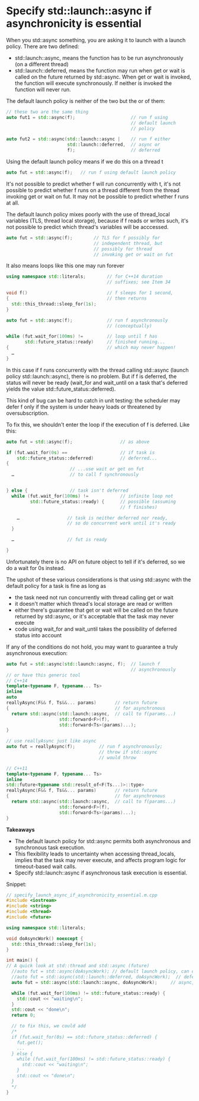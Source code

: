 # Specify std::launch::async if asynchronicity is essential

When you std::async something, you are asking it to launch with a launch policy.
There are two defined:
* std::launch::async, means the function has to be run asynchronously (on a different thread)
* std::launch::deferred, means the function may run when get or wait is called on the future returned by std::async. When get or wait is invoked, the function will execute synchronously. If neither is invoked the function will never run.

The default launch policy is neither of the two but the or of them:
```cpp
// these two are the same thing
auto fut1 = std::async(f);                     // run f using
                                               // default launch
                                               // policy

auto fut2 = std::async(std::launch::async |    // run f either
                       std::launch::deferred,  // async or
                       f);                     // deferred
```

Using the default launch policy means if we do this on a thread t
```cpp
auto fut = std::async(f);   // run f using default launch policy
```
It's not possible to predict whether f will run concurrently with t, it's not possible to predict whether f runs on a thread different from the thread invoking get or wait on fut. It may not be possible to predict whether f runs at all.

The default launch policy mixes poorly with the use of thread\_local variables (TLS, thread local storage), because if f reads or writes such, it's not possible to predict which thread's variables will be acccessed.
```cpp
auto fut = std::async(f);        // TLS for f possibly for
                                 // independent thread, but
                                 // possibly for thread
                                 // invoking get or wait on fut
```
It also means loops like this one may run forever
```cpp
using namespace std::literals;        // for C++14 duration
                                      // suffixes; see Item 34

void f()                              // f sleeps for 1 second,
{                                     // then returns
  std::this_thread::sleep_for(1s);
}

auto fut = std::async(f);             // run f asynchronously
                                      // (conceptually)

while (fut.wait_for(100ms) !=         // loop until f has
       std::future_status::ready)     // finished running...
{                                     // which may never happen!
  …
}
```
In this case if f runs concurrently with the thread calling std::async (launch policy std::launch::async), there is no problem.
But if f is deferred, the status will never be ready (wait\_for and wait\_until on a task that's deferred yields the value std::future\_status::deferred).

This kind of bug can be hard to catch in unit testing: the scheduler may defer f only if the system is under heavy loads or threatened by oversubscription.

To fix this, we shouldn't enter the loop if the execution of f is deferred.
Like this:
```cpp
auto fut = std::async(f);                  // as above

if (fut.wait_for(0s) ==                    // if task is
    std::future_status::deferred)          // deferred...
{
                        // ...use wait or get on fut
  …                     // to call f synchronously


} else {                // task isn't deferred
  while (fut.wait_for(100ms) !=            // infinite loop not
         std::future_status::ready) {      // possible (assuming
                                           // f finishes)

    …                  // task is neither deferred nor ready,
                       // so do concurrent work until it's ready
  }

  …                    // fut is ready

}
```
Unfortunately there is no API on future object to tell if it's deferred, so we do a wait for 0s instead.

The upshot of these various considerations is that using std::async with the default policy for a task is fine as long as
* the task need not run concurrently with thread calling get or wait
* it doesn't matter which thread's local storage are read or written
* either there's guarantee that get or wait will be called on the future returned by std::async, or it's acceptable that the task may never execute
* code using wait\_for and wait\_until takes the possibility of deferred status into account

If any of the conditions do not hold, you may want to guarantee a truly asynchronous execution:
```cpp
auto fut = std::async(std::launch::async, f);  // launch f
                                               // asynchronously
// or have this generic tool
// C++14
template<typename F, typename... Ts>
inline
auto
reallyAsync(F&& f, Ts&&... params)       // return future
{                                        // for asynchronous
  return std::async(std::launch::async,  // call to f(params...)
                    std::forward<F>(f),
                    std::forward<Ts>(params)...);
}

// use reallyAsync just like async
auto fut = reallyAsync(f);         // run f asynchronously;
                                   // throw if std::async
                                   // would throw

// C++11
template<typename F, typename... Ts>
inline
std::future<typename std::result_of<F(Ts...)>::type>
reallyAsync(F&& f, Ts&&... params)       // return future
{                                        // for asynchronous
  return std::async(std::launch::async,  // call to f(params...)
                    std::forward<F>(f),
                    std::forward<Ts>(params)...);
}
```

**Takeaways**
* The default launch policy for std::async permits both asynchronous and synchronous task execution.
* This flexibility leads to uncertainty when accessing thread\_locals, implies that the task may never execute, and affects program logic for timeout-based wait calls.
* Specify std::launch::async if asynchronous task execution is essential.


Snippet:
```cpp
// specify_launch_async_if_asynchronicity_essential.m.cpp
#include <iostream>
#include <string>
#include <thread>
#include <future>

using namespace std::literals;

void doAsyncWork() noexcept {
  std::this_thread::sleep_for(1s);
}

int main() {
// A quick look at std::thread and std::async (future)
  //auto fut = std::async(doAsyncWork); // default launch policy, can choose deferred
  //auto fut = std::async(std::launch::deferred, doAsyncWork);  // deferred, the loop never stops
  auto fut = std::async(std::launch::async, doAsyncWork);     // async, works just fine

  while (fut.wait_for(100ms) != std::future_status::ready) {
    std::cout << "waiting\n";
  }
  std::cout << "done\n";
  return 0;

  // to fix this, we could add
  /*
  if (fut.wait_for(0s) == std::future_status::deferred) {
    fut.get();
    ...
  } else {
    while (fut.wait_for(100ms) != std::future_status::ready) {
      std::cout << "waiting\n";
    }
    std::cout << "done\n";
  }
  */
}

```
